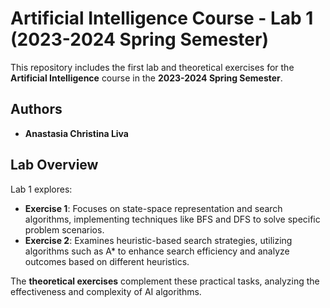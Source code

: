 # **Artificial Intelligence Course - Lab 1 (2023-2024 Spring Semester)**

This repository includes the first lab and theoretical exercises for the **Artificial Intelligence** course in the **2023-2024 Spring Semester**.

## **Authors**
- **Anastasia Christina Liva**

## **Lab Overview**
Lab 1 explores:
- **Exercise 1**: Focuses on state-space representation and search algorithms, implementing techniques like BFS and DFS to solve specific problem scenarios.
- **Exercise 2**: Examines heuristic-based search strategies, utilizing algorithms such as A* to enhance search efficiency and analyze outcomes based on different heuristics.

The **theoretical exercises** complement these practical tasks, analyzing the effectiveness and complexity of AI algorithms.
